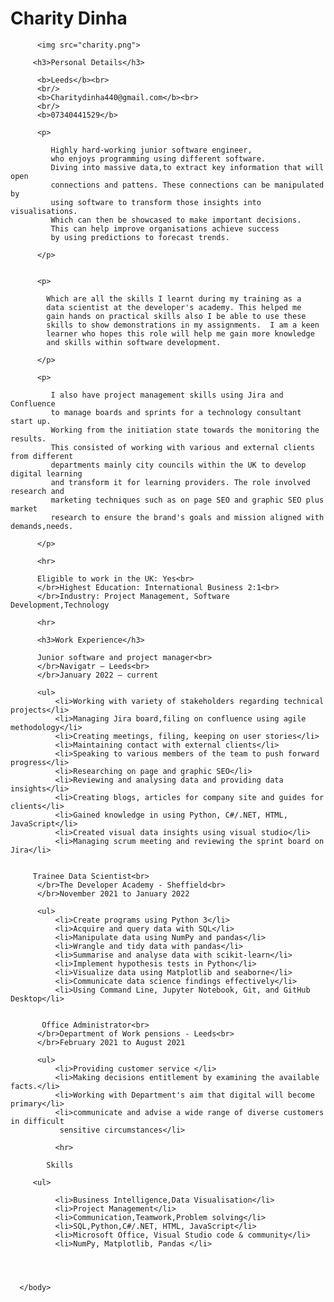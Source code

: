 <!DOCTYPE html>
<html>
      <head>
          <meta charset="utf-8">     
          <meta name="viewport" content="width=device-width, initial-scale=1">    
          <title>Curriculum Vitae</title>
      </head>
      <body>
         <h1>Charity Dinha</h1>
         
          <img src="charity.png">
         
         <h3>Personal Details</h3>
      
          <b>Leeds</b><br>
          <br/>
          <b>Charitydinha440@gmail.com</b><br>
          <br/>
          <b>07340441529</b>

          <p> 
          
             Highly hard-working junior software engineer,
             who enjoys programming using different software. 
             Diving into massive data,to extract key information that will open 
             connections and pattens. These connections can be manipulated by 
             using software to transform those insights into visualisations. 
             Which can then be showcased to make important decisions. 
             This can help improve organisations achieve success
             by using predictions to forecast trends.
             
          </p>
          
            
          <p>
               
            Which are all the skills I learnt during my training as a 
            data scientist at the developer's academy. This helped me
            gain hands on practical skills also I be able to use these 
            skills to show demonstrations in my assignments.  I am a keen 
            learner who hopes this role will help me gain more knowledge 
            and skills within software development.
          
          </p>
          
          <p>
          
             I also have project management skills using Jira and Confluence
             to manage boards and sprints for a technology consultant start up. 
             Working from the initiation state towards the monitoring the results. 
             This consisted of working with various and external clients from different
             departments mainly city councils within the UK to develop digital learning
             and transform it for learning providers. The role involved research and 
             marketing techniques such as on page SEO and graphic SEO plus market 
             research to ensure the brand's goals and mission aligned with demands,needs.
          
          </p>
          
          <hr>
          
          Eligible to work in the UK: Yes<br>
          </br>Highest Education: International Business 2:1<br>
          </br>Industry: Project Management, Software Development,Technology
          
          <hr>
          
          <h3>Work Experience</h3>
          
          Junior software and project manager<br>
          </br>Navigatr – Leeds<br>
          </br>January 2022 – current 

          <ul>
              <li>Working with variety of stakeholders regarding technical projects</li>
              <li>Managing Jira board,filing on confluence using agile methodology</li>
	          <li>Creating meetings, filing, keeping on user stories</li>
	          <li>Maintaining contact with external clients</li>
	          <li>Speaking to various members of the team to push forward progress</li>
	          <li>Researching on page and graphic SEO</li>
	          <li>Reviewing and analysing data and providing data insights</li>
	          <li>Creating blogs, articles for company site and guides for clients</li> 
	          <li>Gained knowledge in using Python, C#/.NET, HTML, JavaScript</li>
	          <li>Created visual data insights using visual studio</li>
	          <li>Managing scrum meeting and reviewing the sprint board on Jira</li>


         Trainee Data Scientist<br>
          </br>The Developer Academy - Sheffield<br>
          </br>November 2021 to January 2022

          <ul>
              <li>Create programs using Python 3</li>
              <li>Acquire and query data with SQL</li>
	          <li>Manipulate data using NumPy and pandas</li>
	          <li>Wrangle and tidy data with pandas</li>
	          <li>Summarise and analyse data with scikit-learn</li>
	          <li>Implement hypothesis tests in Python</li>
	          <li>Visualize data using Matplotlib and seaborne</li>
	          <li>Communicate data science findings effectively</li> 
	          <li>Using Command Line, Jupyter Notebook, Git, and GitHub Desktop</li>
	         
          
           Office Administrator<br>
          </br>Department of Work pensions - Leeds<br>
          </br>February 2021 to August 2021

          <ul>
              <li>Providing customer service </li>
              <li>Making decisions entitlement by examining the available facts.</li>
	          <li>Working with Department's aim that digital will become primary</li>
	          <li>communicate and advise a wide range of diverse customers in difficult
	           sensitive circumstances</li>
	           
	          <hr>
	          
	        Skills
	          
	     <ul>
	     
	          <li>Business Intelligence,Data Visualisation</li>
	          <li>Project Management</li>
	          <li>Communication,Teamwork,Problem solving</li> 
	          <li>SQL,Python,C#/.NET, HTML, JavaScript</li>
	          <li>Microsoft Office, Visual Studio code & community</li>
	          <li>NumPy, Matplotlib, Pandas </li>
	           


	          
      </body>
</html>
